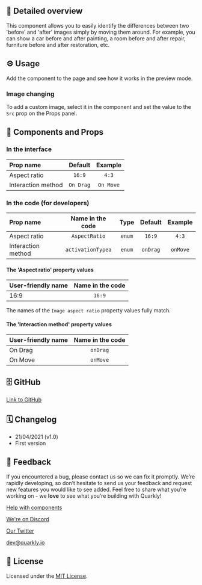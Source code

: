 ## 📖 Detailed overview

This component allows you to easily identify the differences between two 'before' and 'after' images simply by moving them around. For example, you can show a car before and after painting, a room before and after repair, furniture before and after restoration, etc.

## ⚙️ Usage

Add the component to the page and see how it works in the preview mode.

### Image changing

To add a custom image, select it in the component and set the value to the `Src` prop on the Props panel.

## 🧩 Components and Props

### In the interface

| Prop name          |  Default  |  Example  |
| :----------------- | :-------: | :-------: |
| Aspect ratio       |  `16:9`   |   `4:3`   |
| Interaction method | `On Drag` | `On Move` |

### In the code (for developers)

| Prop name          | Name in the code  |  Type  | Default  | Example  |
| :----------------- | :---------------: | :----: | :------: | :------: |
| Aspect ratio       |   `AspectRatio`   | `enum` |  `16:9`  |  `4:3`   |
| Interaction method | `activationTypea` | `enum` | `onDrag` | `onMove` |

#### The 'Aspect ratio' property values

| User-friendly name | Name in the code |
| :----------------- | :--------------: |
| 16:9               |      `16:9`      |

The names of the `Image aspect ratio` property values fully match.

#### The 'Interaction method' property values

| User-friendly name | Name in the code |
| :----------------- | :--------------: |
| On Drag            |     `onDrag`     |
| On Move            |     `onMove`     |

## 🗄 GitHub

[Link to GitHub](https://github.com/quarkly/community-kit/blob/master/src/BeforeAfterImage.js)

## 🗓 Changelog

-   21/04/2021 (v1.0)
-   First version

## 📮 Feedback

If you encountered a bug, please contact us so we can fix it promptly. We’re rapidly developing, so don’t hesitate to send us your feedback and request new features you would like to see added. Feel free to share what you’re working on - we **love** to see what you’re building with Quarkly!

[Help with components](https://community.quarkly.io/c/requests/11)

[We're on Discord](https://discord.gg/SuF9vCMJGW)

[Our Twitter](https://twitter.com/quarklyapp)

[dev@quarkly.io](mailto:dev@quarkly.io)

## 📝 License

Licensed under the [MIT License](https://raw.githubusercontent.com/quarkly/community-kit/master/LICENSE).
